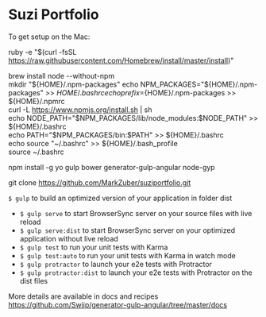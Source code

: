 # Suzi Portfolio

To get setup on the Mac:

ruby -e "$(curl -fsSL https://raw.githubusercontent.com/Homebrew/install/master/install)"

brew install node --without-npm  
mkdir "${HOME}/.npm-packages"  
echo NPM_PACKAGES="${HOME}/.npm-packages" >> ${HOME}/.bashrc  
echo prefix=${HOME}/.npm-packages >> ${HOME}/.npmrc  
curl -L https://www.npmjs.org/install.sh | sh  
echo NODE_PATH=\"\$NPM_PACKAGES/lib/node_modules:\$NODE_PATH\" >> ${HOME}/.bashrc  
echo PATH=\"\$NPM_PACKAGES/bin:\$PATH\" >> ${HOME}/.bashrc  
echo source "~/.bashrc" >> ${HOME}/.bash_profile  
source ~/.bashrc  

npm install -g yo gulp bower generator-gulp-angular node-gyp

git clone https://github.com/MarkZuber/suziportfolio.git


 `$ gulp` to build an optimized version of your application in folder dist
- `$ gulp serve` to start BrowserSync server on your source files with live reload
- `$ gulp serve:dist` to start BrowserSync server on your optimized application without live reload
- `$ gulp test` to run your unit tests with Karma
- `$ gulp test:auto` to run your unit tests with Karma in watch mode
- `$ gulp protractor` to launch your e2e tests with Protractor
- `$ gulp protractor:dist` to launch your e2e tests with Protractor on the dist files

More details are available in docs and recipes
https://github.com/Swiip/generator-gulp-angular/tree/master/docs
